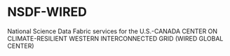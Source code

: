 # NSDF-WIRED
National Science Data Fabric services for the U.S.-CANADA CENTER ON CLIMATE-RESILIENT WESTERN INTERCONNECTED GRID (WIRED GLOBAL CENTER)
